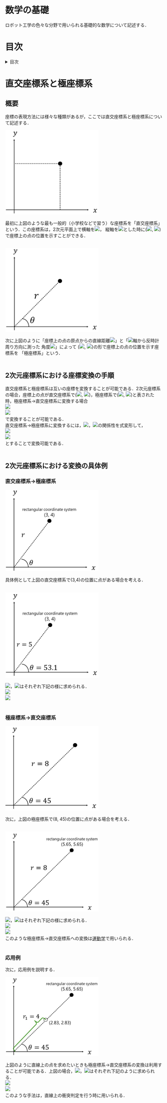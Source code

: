 # 数学の基礎
ロボット工学の色々な分野で用いられる基礎的な数学について記述する．
# 目次
<details>
   <summary>目次</summary>
   
* [直交座標系と極座標系](#cartesia_and_polar)
    * [概要](#cartesia_and_polar_method)
    * [2次元座標系における座標変換の手順](#cartesia_and_polar_2d)
    * [2次元座標系における変換の具体例](#cartesia_and_polar_2d_ex)
        * [直交座標系→極座標系](#cartesia_and_polar_2d_c_to_p)
        * [極座標系→直交座標系](#cartesia_and_polar_2d_p_to_c)
        * [応用例](#cartesia_and_polar_2d_app)
</details>

[](ここから直交座標系と極座標系----------------------------------------------------------------------------------------)
<a id="cartesia_and_polar"></a> 
# 直交座標系と極座標系

<a id="cartesia_and_polar_method"></a> 
## 概要
座標の表現方法には様々な種類があるが，ここでは直交座標系と極座標系について記述する．  

<img src="https://github.com/study-robotics/mathematics-and-robotics/blob/master/fundamental_mathematics/cartesia_and_polar/image/1.JPG" width=300px>

最初に上図のような最も一般的（小学校などで習う）な座標系を「直交座標系」という．この座標系は，2次元平面上で横軸を<img src="https://latex.codecogs.com/gif.latex?x">，
縦軸を<img src="https://latex.codecogs.com/gif.latex?y">とした時に(<img src="https://latex.codecogs.com/gif.latex?x">, <img src="https://latex.codecogs.com/gif.latex?y">)
で座標上の点の位置を示すことができる．  
<br>

<img src="https://github.com/study-robotics/mathematics-and-robotics/blob/master/fundamental_mathematics/cartesia_and_polar/image/2.JPG" width=300px>

次に上図のように「座標上の点の原点からの直線距離<img src="https://latex.codecogs.com/gif.latex?r">」と「<img src="https://latex.codecogs.com/gif.latex?x">軸から反時計周り方向に測った
角度<img src="https://latex.codecogs.com/gif.latex?\theta">」によって
(<img src="https://latex.codecogs.com/gif.latex?r">, <img src="https://latex.codecogs.com/gif.latex?\theta">)の形で座標上の点の位置を示す座標系を
「極座標系」という．  
<br>

<a id="cartesia_and_polar_2d"></a> 
## 2次元座標系における座標変換の手順
直交座標系と極座標系は互いの座標を変換することが可能である．2次元座標系の場合，座標上の点が直交座標系で(<img src="https://latex.codecogs.com/gif.latex?x">, <img src="https://latex.codecogs.com/gif.latex?y">)，極座標系で(<img src="https://latex.codecogs.com/gif.latex?r">, <img src="https://latex.codecogs.com/gif.latex?\theta">)と表された時，極座標系→直交座標系に変換する場合  
<img src = "https://latex.codecogs.com/gif.latex?x=r&space;\cos&space;\theta">      
<img src = "https://latex.codecogs.com/gif.latex?y=r&space;\sin&space;\theta">  
で変換することが可能である．  
直交座標系→極座標系に変換するには，<img src = "https://latex.codecogs.com/gif.latex?x=r&space;\cos&space;\theta">，<img src = "https://latex.codecogs.com/gif.latex?y=r&space;\sin&space;\theta">の関係性を式変形して，  
<img src ="https://latex.codecogs.com/gif.latex?r=\sqrt{x^{2}&plus;y^{2}}">  
<img src = "https://latex.codecogs.com/gif.latex?\theta=\tan^{-1}&space;\left(\frac{y}{x}\right)">   
とすることで変換可能である．  
<br>  

<a id="cartesia_and_polar_2d_ex"></a> 
## 2次元座標系における変換の具体例
<a id="cartesia_and_polar_2d_c_to_p"></a> 
### 直交座標系→極座標系
<img src="https://github.com/study-robotics/mathematics-and-robotics/blob/master/fundamental_mathematics/cartesia_and_polar/image/3.JPG" width=300px>

具体例として上図の直交座標系で(3,4)の位置に点がある場合を考える．  
<br>  

<img src="https://github.com/study-robotics/mathematics-and-robotics/blob/master/fundamental_mathematics/cartesia_and_polar/image/4.JPG" width=300px>

<img src="https://latex.codecogs.com/gif.latex?r">，<img src="https://latex.codecogs.com/gif.latex?\theta">はそれぞれ下記の様に求められる．  
<img src="https://latex.codecogs.com/gif.latex?r=\sqrt{3^{2}&plus;4^{2}}=5">  
<img src="https://latex.codecogs.com/gif.latex?\theta=\tan^{-1}\left(\frac{4}{3}\right)&space;\risingdotseq&space;53.1">  
<br>  

<a id="cartesia_and_polar_2d_p_to_c"></a> 
### 極座標系→直交座標系
<img src="https://github.com/study-robotics/mathematics-and-robotics/blob/master/fundamental_mathematics/cartesia_and_polar/image/5.JPG" width=300px>

次に，上図の極座標系で(8, 45)の位置に点がある場合を考える．  
<br>  

<img src="https://github.com/study-robotics/mathematics-and-robotics/blob/master/fundamental_mathematics/cartesia_and_polar/image/6.JPG" width=300px>  

<img src="https://latex.codecogs.com/gif.latex?x">，<img src="https://latex.codecogs.com/gif.latex?y">はそれぞれ下記の様に求められる．  
<img src="https://latex.codecogs.com/gif.latex?x&space;=&space;8\cos\left({45}\right)\risingdotseq&space;5.65">  
<img src="https://latex.codecogs.com/gif.latex?y&space;=&space;8\sin\left({45}\right)\risingdotseq&space;5.65">  
このような極座標系→直交座標系への変換は[運動学](https://github.com/study-robotics/mathematics-and-robotics/tree/master/kinematics)で用いられる．  
<br>  

<a id="cartesia_and_polar_2d_app"></a> 
### 応用例
次に，応用例を説明する．  

<img src="https://github.com/study-robotics/mathematics-and-robotics/blob/master/fundamental_mathematics/cartesia_and_polar/image/7.JPG" width=300px>  

上図のように直線上の点を求めたいときも極座標系→直交座標系の変換は利用することが可能である．上図の場合，<img src="https://latex.codecogs.com/gif.latex?x">，<img src="https://latex.codecogs.com/gif.latex?y">はそれぞれ下記のように求められる．  
<img src="https://latex.codecogs.com/gif.latex?x&space;=&space;4\cos\left({45}\right)\risingdotseq&space;2.83">  
<img src="https://latex.codecogs.com/gif.latex?y&space;=&space;4\sin\left({45}\right)\risingdotseq&space;2.83">  
このような手法は，直線上の衝突判定を行う時に用いられる．  
[](ここまで直交座標系と極座標系----------------------------------------------------------------------------------------)
<br>  



